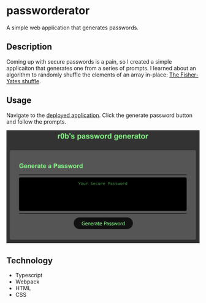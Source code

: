 # passworderator

A simple web application that generates passwords.

## Description

Coming up with secure passwords is a pain, so I created a simple applicaiton that generates one from a series of prompts. I learned about an algorithm to randomly shuffle the elements of an array in-place: [The Fisher-Yates shuffle](https://en.wikipedia.org/wiki/Fisher%E2%80%93Yates_shuffle).

## Usage

Navigate to the [deployed application](https://r0b4dams.github.io/passworderator/). Click the generate password button and follow the prompts.

[![screenshot](assets/screenshot.png)](https://r0b4dams.github.io/passworderator/)

## Technology

- Typescript
- Webpack
- HTML
- CSS
